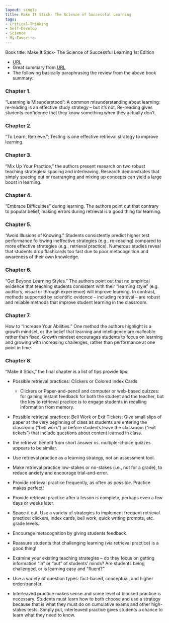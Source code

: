 ```yaml
---
layout: single
title: Make It Stick- The Science of Successful Learning 
tags:
- Critical-Thinking
- Self-Develop
- Science
- My-Favorite
---
```



Book title: Make It Stick- The Science of Successful Learning 1st Edition

   
- [URL](https://www.amazon.com/Make-Stick-Science-Successful-Learning/dp/0674729013)
- Great summary from [URL](https://www.retrievalpractice.org/make-it-stick)
- The following basically paraphrasing the review from the above book summary: 

### Chapter 1. 
“Learning is Misunderstood”: A common misunderstanding about learning:  re-reading is an effective study strategy – but it’s not. Re-reading gives students confidence that they know something when they actually don’t. 

### Chapter 2. 
“To Learn, Retrieve.”; Testing is one effective retrieval strategy to improve learning.

### Chapter 3. 
“Mix Up Your Practice,” the authors present research on two robust teaching strategies: spacing and interleaving. Research demonstrates that simply spacing out or rearranging and mixing up concepts can yield a large boost in learning.

### Chapter 4. 
“Embrace Difficulties” during learning. The authors point out that contrary to popular belief, making errors during retrieval is a good thing for learning. 

### Chapter 5. 
“Avoid Illusions of Knowing.” Students consistently predict higher test performance following ineffective strategies (e.g., re-reading) compared to more effective strategies (e.g., retrieval practice). Numerous studies reveal that students drop flashcards too fast due to poor metacognition and awareness of their own knowledge.

### Chapter  6.
“Get Beyond Learning Styles.” The authors point out that no empirical evidence that teaching students consistent with their “learning style” (e.g. auditory, visual or through experience) will improve learning. In contrast, methods supported by scientific evidence – including retrieval – are robust and reliable methods that improve student learning in the classroom.

### Chapter 7. 
How to “Increase Your Abilities.” One method the authors highlight is a growth mindset, or the belief that learning and intelligence are malleable rather than fixed. Growth mindset encourages students to focus on learning and growing with increasing challenges, rather than performance at one point in time. 

### Chapter 8. 
“Make it Stick,” the final chapter is a list of tips provide tips: 

- Possible retrieval practices:  Clickers or Colored Index Cards
  + Clickers or Paper-and-pencil and computer or web-based quizzes: for gaining instant feedback for both the student and the teacher, but the key to retrieval practice is to engage students in recalling information from memory. 

- Possible retrieval practices:  Bell Work or Exit Tickets: Give small slips of paper at the very beginning of class as students are entering the classroom (“bell work”) or before students leave the classroom (“exit tickets”) that include questions about content learned in class.


- the retrieval benefit from short answer vs. multiple-choice quizzes
appears to be similar. 
- Use retrieval practice as a learning strategy, not an assessment tool.
- Make retrieval practice low-stakes or no-stakes (i.e., not for a grade), to reduce anxiety and encourage trial-and-error.
- Provide retrieval practice frequently, as often as possible. Practice makes perfect!
- Provide retrieval practice after a lesson is complete, perhaps even a few days or weeks later.

- Space it out. Use a variety of strategies to implement frequent retrieval practice: clickers, index cards, bell work, quick writing prompts, etc.
grade levels.
- Encourage metacognition by giving students feedback.
- Reassure students that challenging learning (via retrieval practice) is a good thing!
- Examine your existing teaching strategies – do they focus on getting information “in” or
“out” of students’ minds? Are students being challenged, or is learning easy and “fluent?”
- Use a variety of question types: fact-based, conceptual, and higher order/transfer.

- Interleaved practice makes sense and some level of blocked practice is necessary. Students must learn how to both choose and use a strategy because that is what they must do on cumulative exams and other high-stakes tests. Simply put, interleaved practice gives students a chance to learn what they need to know. 